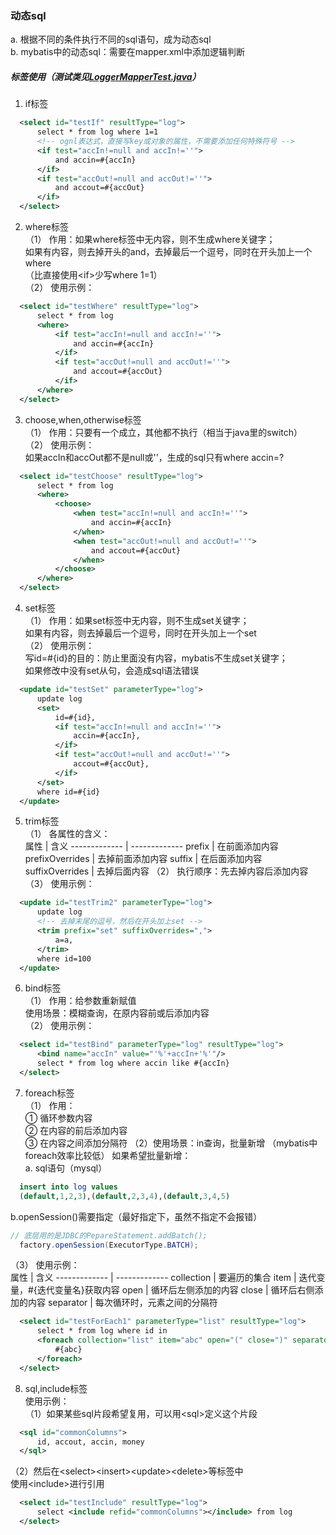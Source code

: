 ### 动态sql
a. 根据不同的条件执行不同的sql语句，成为动态sql  
b. mybatis中的动态sql：需要在mapper.xml中添加逻辑判断  

##### 标签使用（测试类见[LoggerMapperTest.java](https://github.com/HelloKittycoder/JavaWebLearning/blob/master/FrameworkPre/mybatis-study/mybatis07/src/test/java/com/bjsxt/mapper/LoggerMapperTest.java)）
1. if标签  
  ```xml
    <select id="testIf" resultType="log">
        select * from log where 1=1
        <!-- ognl表达式，直接写key或对象的属性，不需要添加任何特殊符号 -->
        <if test="accIn!=null and accIn!=''">
            and accin=#{accIn}
        </if>
        <if test="accOut!=null and accOut!=''">
            and accout=#{accOut}
        </if>
    </select>
  ```
2. where标签  
（1） 作用：如果where标签中无内容，则不生成where关键字；  
如果有内容，则去掉开头的and，去掉最后一个逗号，同时在开头加上一个where  
（比直接使用&lt;if&gt;少写where 1=1）  
（2） 使用示例：  
  ```xml
    <select id="testWhere" resultType="log">
        select * from log
        <where>
            <if test="accIn!=null and accIn!=''">
                and accin=#{accIn}
            </if>
            <if test="accOut!=null and accOut!=''">
                and accout=#{accOut}
            </if>
        </where>
    </select>
  ```
3. choose,when,otherwise标签  
（1） 作用：只要有一个成立，其他都不执行（相当于java里的switch）  
（2） 使用示例：  
如果accIn和accOut都不是null或''，生成的sql只有where accin=?
  ```xml
    <select id="testChoose" resultType="log">
        select * from log
        <where>
            <choose>
                <when test="accIn!=null and accIn!=''">
                    and accin=#{accIn}
                </when>
                <when test="accOut!=null and accOut!=''">
                    and accout=#{accOut}
                </when>
            </choose>
        </where>
    </select>
  ```
4. set标签  
（1） 作用：如果set标签中无内容，则不生成set关键字；  
如果有内容，则去掉最后一个逗号，同时在开头加上一个set  
（2） 使用示例：  
写id=#{id}的目的：防止<set>里面没有内容，mybatis不生成set关键字；  
如果修改中没有set从句，会造成sql语法错误
  ```xml
    <update id="testSet" parameterType="log">
        update log
        <set>
            id=#{id},
            <if test="accIn!=null and accIn!=''">
                accin=#{accIn},
            </if>
            <if test="accOut!=null and accOut!=''">
                accout=#{accOut},
            </if>
        </set>
        where id=#{id}
    </update>
  ```
5. trim标签  
（1） 各属性的含义：  
属性  | 含义
------------- | -------------
prefix  | 在前面添加内容
prefixOverrides  | 去掉前面添加内容
suffix  | 在后面添加内容
suffixOverrides  | 去掉后面内容
（2） 执行顺序：先去掉内容后添加内容
（3） 使用示例：  
  ```xml
    <update id="testTrim2" parameterType="log">
        update log
        <!-- 去掉末尾的逗号，然后在开头加上set -->
        <trim prefix="set" suffixOverrides=",">
            a=a,
        </trim>
        where id=100
    </update>
  ```
6. bind标签  
（1） 作用：给参数重新赋值  
使用场景：模糊查询，在原内容前或后添加内容  
（2） 使用示例：  
  ```xml
    <select id="testBind" parameterType="log" resultType="log">
        <bind name="accIn" value="'%'+accIn+'%'"/>
        select * from log where accin like #{accIn}
    </select>
  ```
7. foreach标签  
（1） 作用：  
① 循环参数内容  
② 在内容的前后添加内容  
③ 在内容之间添加分隔符
（2）使用场景：in查询，批量新增
（mybatis中foreach效率比较低）
如果希望批量新增：  
a. sql语句（mysql）  
  ```sql
    insert into log values
    (default,1,2,3),(default,2,3,4),(default,3,4,5)
  ```
b.openSession()需要指定（最好指定下，虽然不指定不会报错）  
  ```java
  // 底层用的是JDBC的PepareStatement.addBatch();
    factory.openSession(ExecutorType.BATCH);
  ```
（3） 使用示例：  
属性  | 含义
------------- | -------------
collection  | 要遍历的集合
item  | 迭代变量，#{迭代变量名}获取内容
open  | 循环后左侧添加的内容
close  | 循环后右侧添加的内容
separator  | 每次循环时，元素之间的分隔符
  ```xml
    <select id="testForEach1" parameterType="list" resultType="log">
        select * from log where id in
        <foreach collection="list" item="abc" open="(" close=")" separator=",">
            #{abc}
        </foreach>
    </select>
  ```
8. sql,include标签  
使用示例：  
（1）如果某些sql片段希望复用，可以用&lt;sql&gt;定义这个片段  
  ```xml
    <sql id="commonColumns">
        id, accout, accin, money
    </sql>
  ```
（2）然后在&lt;select&gt;&lt;insert&gt;&lt;update&gt;&lt;delete&gt;等标签中  
使用&lt;include&gt;进行引用  
  ```xml
    <select id="testInclude" resultType="log">
        select <include refid="commonColumns"></include> from log
    </select>
  ```
